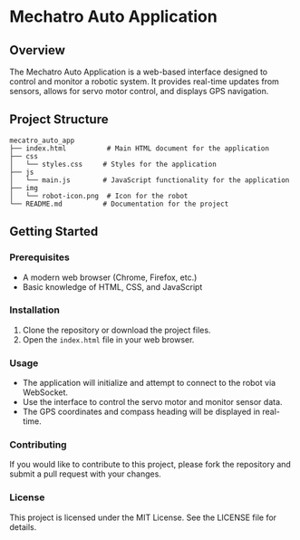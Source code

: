 # Mechatro Auto Application

## Overview
The Mechatro Auto Application is a web-based interface designed to control and monitor a robotic system. It provides real-time updates from sensors, allows for servo motor control, and displays GPS navigation.

## Project Structure
```
mecatro_auto_app
├── index.html          # Main HTML document for the application
├── css
│   └── styles.css     # Styles for the application
├── js
│   └── main.js        # JavaScript functionality for the application
├── img
│   └── robot-icon.png  # Icon for the robot
└── README.md          # Documentation for the project
```

## Getting Started

### Prerequisites
- A modern web browser (Chrome, Firefox, etc.)
- Basic knowledge of HTML, CSS, and JavaScript

### Installation
1. Clone the repository or download the project files.
2. Open the `index.html` file in your web browser.

### Usage
- The application will initialize and attempt to connect to the robot via WebSocket.
- Use the interface to control the servo motor and monitor sensor data.
- The GPS coordinates and compass heading will be displayed in real-time.

### Contributing
If you would like to contribute to this project, please fork the repository and submit a pull request with your changes.

### License
This project is licensed under the MIT License. See the LICENSE file for details.